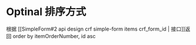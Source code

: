 # Optinal 排序方式
根据 [[SimpleForm#2 api design crf simple-form items crf_form_id | 接口]]返回
order by itemOrderNumber, id asc
